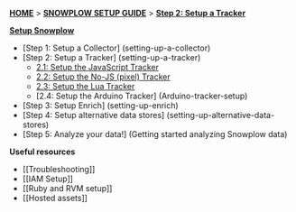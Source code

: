 [**HOME**](Home) > [**SNOWPLOW SETUP GUIDE**](Setting-up-Snowplow) > [**Step 2: Setup a Tracker**](setting-up-a-tracker)  

[**Setup Snowplow**](Setting-up-Snowplow)  

- [Step 1: Setup a Collector] (setting-up-a-collector)  
- [Step 2: Setup a Tracker] (setting-up-a-tracker)
  - [2.1: Setup the JavaScript Tracker](Javascript-tracker-setup)
  - [2.2: Setup the No-JS (pixel) Tracker](No-JS-tracker-setup)
  - [2.3: Setup the Lua Tracker](Lua-tracker-setup)
  - [2.4: Setup the Arduino Tracker] (Arduino-tracker-setup)
- [Step 3: Setup Enrich] (setting-up-enrich)  
- [Step 4: Setup alternative data stores] (setting-up-alternative-data-stores) 
- [Step 5: Analyze your data!] (Getting started analyzing Snowplow data)  

**Useful resources**  

- [[Troubleshooting]]  
- [[IAM Setup]]  
- [[Ruby and RVM setup]]  
- [[Hosted assets]] 
